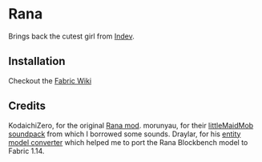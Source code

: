 # Rana

Brings back the cutest girl from [Indev](https://minecraft.wiki/w/Rana).

## Installation

Checkout the [Fabric Wiki](https://fabricmc.net/wiki/start)

## Credits

KodaichiZero, for the original [Rana mod](https://www.minecraftforum.net/forums/mapping-and-modding-java-edition/minecraft-mods/1272375-1-7-3-rana-mod-v7).
morunyau, for their [littleMaidMob soundpack](https://www.dropbox.com/s/w6e8vpibdofj2me/littleMaidMobX.zip) from which I borrowed some sounds.
Draylar, for his [entity model converter](https://github.com/Draylar/f2fentitymodels) which helped me to port the Rana Blockbench model to Fabric 1.14.
